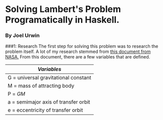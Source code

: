 # Solving Lambert's Problem Programatically in Haskell.
### By Joel Urwin


###1: Research
The first step for solving this problem was to research the problem itself.
A lot of my research stemmed from [this document from NASA.](https://ntrs.nasa.gov/api/citations/19690027552/downloads/19690027552.pdf)
From this document, there are a few variables that are defined.

| _Variables_                          |
|--------------------------------------|
| G = universal gravitational constant |
| M = mass of attracting body          |
| P = _GM_                             |
| a = semimajor axis of transfer orbit |
| e = eccentricity of transfer orbit   |

